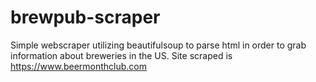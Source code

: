 # brewpub-scraper

Simple webscraper utilizing beautifulsoup to parse html in order to grab information about breweries in the US. Site scraped is https://www.beermonthclub.com
